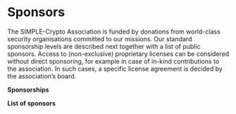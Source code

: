 # Sponsors

The SIMPLE-Crypto Association is funded by donations from world-class security organisations committed to our missions.
Our standard sponsorship levels are described next together with a list of public sponsors. 
Access to (non-exclusive) proprietary licenses can be  considered without direct sponsoring, for example in case of 
in-kind contributions to the association. In such cases, a specific license agreement is decided by the association’s board.

**Sponsorships**

**List of sponsors**